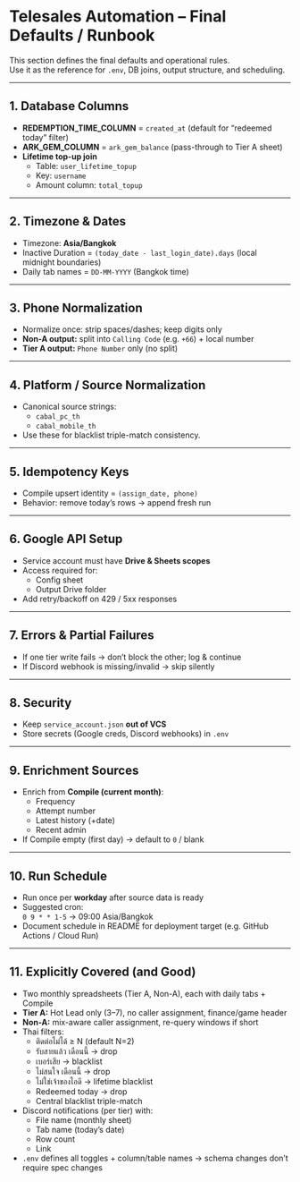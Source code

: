 # Telesales Automation – Final Defaults / Runbook

This section defines the final defaults and operational rules.  
Use it as the reference for `.env`, DB joins, output structure, and scheduling.  

---

## 1. Database Columns

- **REDEMPTION_TIME_COLUMN** = `created_at` (default for “redeemed today” filter)
- **ARK_GEM_COLUMN** = `ark_gem_balance` (pass-through to Tier A sheet)
- **Lifetime top-up join**
  - Table: `user_lifetime_topup`
  - Key: `username`
  - Amount column: `total_topup`

---

## 2. Timezone & Dates

- Timezone: **Asia/Bangkok**
- Inactive Duration = `(today_date - last_login_date).days` (local midnight boundaries)
- Daily tab names = `DD-MM-YYYY` (Bangkok time)

---

## 3. Phone Normalization

- Normalize once: strip spaces/dashes; keep digits only
- **Non-A output:** split into `Calling Code` (e.g. `+66`) + local number
- **Tier A output:** `Phone Number` only (no split)

---

## 4. Platform / Source Normalization

- Canonical source strings:
  - `cabal_pc_th`
  - `cabal_mobile_th`
- Use these for blacklist triple-match consistency.

---

## 5. Idempotency Keys

- Compile upsert identity = `(assign_date, phone)`
- Behavior: remove today’s rows → append fresh run

---

## 6. Google API Setup

- Service account must have **Drive & Sheets scopes**
- Access required for:
  - Config sheet
  - Output Drive folder
- Add retry/backoff on 429 / 5xx responses

---

## 7. Errors & Partial Failures

- If one tier write fails → don’t block the other; log & continue
- If Discord webhook is missing/invalid → skip silently

---

## 8. Security

- Keep `service_account.json` **out of VCS**
- Store secrets (Google creds, Discord webhooks) in `.env`

---

## 9. Enrichment Sources

- Enrich from **Compile (current month)**:
  - Frequency
  - Attempt number
  - Latest history (+date)
  - Recent admin
- If Compile empty (first day) → default to `0` / blank

---

## 10. Run Schedule

- Run once per **workday** after source data is ready
- Suggested cron:  
  `0 9 * * 1-5` → 09:00 Asia/Bangkok
- Document schedule in README for deployment target (e.g. GitHub Actions / Cloud Run)

---

## 11. Explicitly Covered (and Good)

- Two monthly spreadsheets (Tier A, Non-A), each with daily tabs + Compile
- **Tier A:** Hot Lead only (3–7), no caller assignment, finance/game header
- **Non-A:** mix-aware caller assignment, re-query windows if short
- Thai filters:
  - ติดต่อไม่ได้ ≥ N (default N=2)
  - รับสายแล้ว เดือนนี้ → drop
  - เบอร์เสีย → blacklist
  - ไม่สนใจ เดือนนี้ → drop
  - ไม่ใช่เจ้าของไอดี → lifetime blacklist
  - Redeemed today → drop
  - Central blacklist triple-match
- Discord notifications (per tier) with:
  - File name (monthly sheet)
  - Tab name (today’s date)
  - Row count
  - Link
- `.env` defines all toggles + column/table names → schema changes don’t require spec changes
